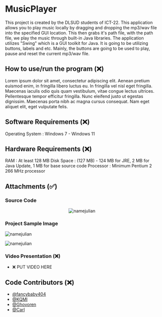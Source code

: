 # MusicPlayer 

This project is created by the DLSUD students of ICT-22. This application allows you to play music locally by dragging and dropping the mp3/wav file into the specified GUI location. This then grabs it's path file, with the path file, we play the music through built-in Java libraries. The application utilizes "Swing" which is a GUI toolkit for Java. It is going to be utilizing buttons, labels and etc. Mainly, the buttons are going to be used to play, pause and reset the current mp3/wav file.

## How to use/run the program (❌)
Lorem ipsum dolor sit amet, consectetur adipiscing elit. Aenean pretium euismod enim, in fringilla libero luctus eu. In fringilla vel nisl eget fringilla. Maecenas iaculis odio quis quam vestibulum, vitae congue lectus ultrices. Pellentesque tempor efficitur fringilla. Nunc eleifend justo ut egestas dignissim. Maecenas porta nibh ac magna cursus consequat. Nam eget aliquet elit, eget vulputate felis.

## Software Requirements (❌)

Operating System : Windows 7 - Windows 11

## Hardware Requirements (❌)

RAM : At least 128 MB
Disk Space : (127 MB) - 124 MB for JRE, 2 MB for Java Update, 1 MB for base source code
Processor : Minimum Pentium 2 266 MHz processor


## Attachments (✅)

### Source Code

<p align="center">
  <img src="https://user-images.githubusercontent.com/53817791/158954093-c356c00f-0c20-4189-8a86-55958ca31ea6.png" alt="namejulian"/>
</p>


### Project Sample Image

<p>
  <img src="https://user-images.githubusercontent.com/53817791/158954049-d0e6370c-a468-4c64-b912-54d4f362d06f.png" alt="namejulian"/>
</p>

<p>
  <img src="https://user-images.githubusercontent.com/53817791/158953998-180a1635-a33b-4c8e-a402-6063ca7bf156.png" alt="namejulian"/>
</p>

### Video Presentation (❌)

- ❌ PUT VIDEO HERE

## Code Contributors (❌)

- [@fancybaby404](https://github.com/fancybaby404)
- [@KQMI](https://github.com/KQMl)
- [@Ghovoren](https://github.com/Ghovoren)
- [@Carl](carlajan186@gmail.com)




